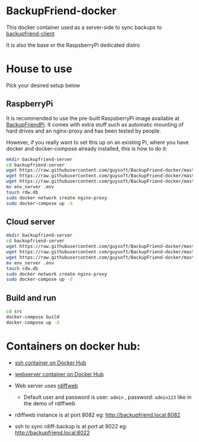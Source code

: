 # BackupFriend-docker

This docker container used as a server-side to sync backups to [backupfriend-client](https://github.com/guysoft/backupfriend-client)

It is also the base or the RaspsberryPi dedicated distro 


# House to use

Pick your desired setup below

## RaspberryPi
It is recommended to use the pre-built RaspsberryPi image available at [BackupFriendPi](https://github.com/guysoft/BackupFriendPi). 
It comes with extra stuff such as automatic mounting of hard drives and an nginx-proxy and has been tested by people. 

However, if you really want to set this up on an existing Pi, where you have docker and docker-compose already installed, this is how to do it:


```sh
mkdir backupfriend-server
cd backupfriend-server
wget https://raw.githubusercontent.com/guysoft/BackupFriend-docker/master/src/docker-compose.yml
wget https://raw.githubusercontent.com/guysoft/BackupFriend-docker/master/src/env_raspberrypi
wget https://raw.githubusercontent.com/guysoft/BackupFriend-docker/master/src/rdw.conf
mv env_server .env
touch rdw.db
sudo docker network create nginx-proxy
sudo docker-compose up -d
```

## Cloud server

```sh
mkdir backupfriend-server
cd backupfriend-server
wget https://raw.githubusercontent.com/guysoft/BackupFriend-docker/master/src/docker-compose.yml
wget https://raw.githubusercontent.com/guysoft/BackupFriend-docker/master/src/env_server
wget https://raw.githubusercontent.com/guysoft/BackupFriend-docker/master/src/rdw.conf
mv env_server .env
touch rdw.db
sudo docker network create nginx-proxy
sudo docker-compose up -d
```
    
    

## Build and run
```sh
cd src
docker-compose build
docker-compose up -d
```

# Containers on docker hub:
* [ssh container on Docker Hub](https://hub.docker.com/repository/docker/guysoft/backupfriend-ssh)
* [webserver container on Docker Hub](https://hub.docker.com/repository/docker/guysoft/backupfriend)
* Web server uses [rdiffweb](https://gitlab.com/ikus-soft/rdiffweb/)
  * Default user and password is user: ``admin`` , password: ``admin123`` like in the demo of rdiffweb


* rdiffweb instance is at port 8082 eg: http://backupfriend.local:8082
* ssh to sync rdiff-backup is at port at 8022 eg: http://backupfriend.local:8022
